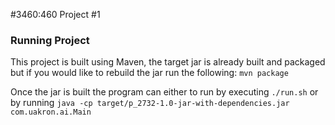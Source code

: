 #3460:460  Project #1

### Running Project
This project is built using Maven, the target jar is already built 
and packaged but if you would like to rebuild the jar run the following:
`mvn package`

Once the jar is built the program can either to run by executing `./run.sh`
or by running `java -cp target/p_2732-1.0-jar-with-dependencies.jar com.uakron.ai.Main`




